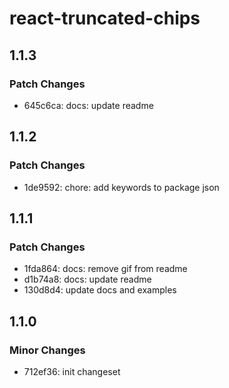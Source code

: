 # react-truncated-chips

## 1.1.3

### Patch Changes

- 645c6ca: docs: update readme

## 1.1.2

### Patch Changes

- 1de9592: chore: add keywords to package json

## 1.1.1

### Patch Changes

- 1fda864: docs: remove gif from readme
- d1b74a8: docs: update readme
- 130d8d4: update docs and examples

## 1.1.0

### Minor Changes

- 712ef36: init changeset

